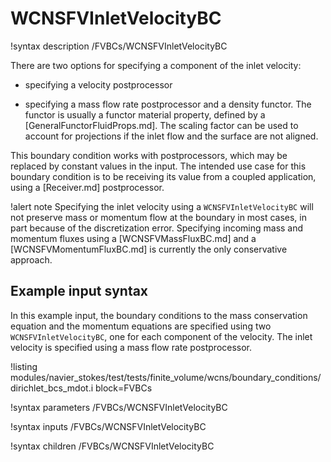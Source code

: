 # WCNSFVInletVelocityBC

!syntax description /FVBCs/WCNSFVInletVelocityBC

There are two options for specifying a component of the inlet velocity:

- specifying a velocity postprocessor

- specifying a mass flow rate postprocessor and a density functor. The functor is
  usually a functor material property, defined by a [GeneralFunctorFluidProps.md].
  The scaling factor can be used to account for projections if the inlet flow and
  the surface are not aligned.


This boundary condition works with postprocessors, which may be replaced by constant
values in the input. The intended use case for this boundary condition is to be receiving its value from
a coupled application, using a [Receiver.md] postprocessor.

!alert note
Specifying the inlet velocity using a `WCNSFVInletVelocityBC` will not preserve
mass or momentum flow at the boundary in most cases, in part because of the discretization error.
Specifying incoming mass and momentum fluxes using a [WCNSFVMassFluxBC.md] and a
[WCNSFVMomentumFluxBC.md] is currently the only conservative approach.

## Example input syntax

In this example input, the boundary conditions to the mass conservation equation and the
momentum equations are specified using two `WCNSFVInletVelocityBC`, one for each component of the velocity.
The inlet velocity is specified using a mass flow rate postprocessor.

!listing modules/navier_stokes/test/tests/finite_volume/wcns/boundary_conditions/dirichlet_bcs_mdot.i block=FVBCs

!syntax parameters /FVBCs/WCNSFVInletVelocityBC

!syntax inputs /FVBCs/WCNSFVInletVelocityBC

!syntax children /FVBCs/WCNSFVInletVelocityBC
